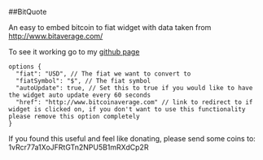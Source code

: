 ##BitQuote

An easy to embed bitcoin to fiat widget with data taken from http://www.bitaverage.com/

To see it working go to my [github page](http://orweinberger.github.io/bitquote/)

```
options {
  "fiat": "USD", // The fiat we want to convert to
  "fiatSymbol": "$", // The fiat symbol
  "autoUpdate": true, // Set this to true if you would like to have the widget auto update every 60 seconds
  "href": "http://www.bitcoinaverage.com" // link to redirect to if widget is clicked on, if you don't want to use this functionality please remove this option completely
}
```

If you found this useful and feel like donating, please send some coins to: 1vRcr77a1XoJFRtGTn2NPU5B1mRXdCp2R